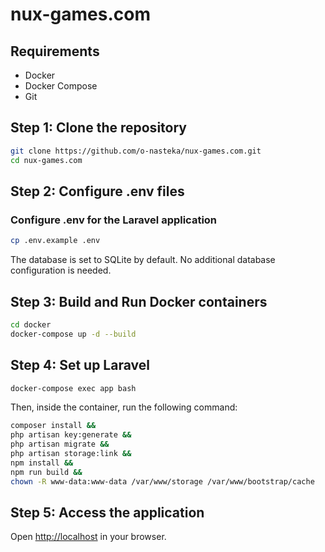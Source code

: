 # nux-games.com

## Requirements

- Docker
- Docker Compose
- Git

## Step 1: Clone the repository

```bash
git clone https://github.com/o-nasteka/nux-games.com.git
cd nux-games.com
```

## Step 2: Configure .env files

### Configure .env for the Laravel application

```bash
cp .env.example .env
```

The database is set to SQLite by default. No additional database configuration is needed.

## Step 3: Build and Run Docker containers

```bash
cd docker
docker-compose up -d --build
```

## Step 4: Set up Laravel

```bash
docker-compose exec app bash
```

Then, inside the container, run the following command:

```bash
composer install &&
php artisan key:generate &&
php artisan migrate &&
php artisan storage:link &&
npm install &&
npm run build &&
chown -R www-data:www-data /var/www/storage /var/www/bootstrap/cache
```

## Step 5: Access the application

Open [http://localhost](http://localhost) in your browser.

